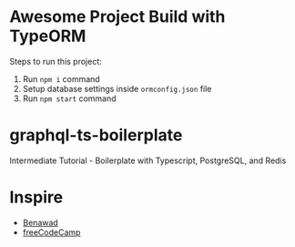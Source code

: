 # Awesome Project Build with TypeORM
        
Steps to run this project:

1. Run `npm i` command
2. Setup database settings inside `ormconfig.json` file
3. Run `npm start` command
# graphql-ts-boilerplate
Intermediate Tutorial - Boilerplate with Typescript, PostgreSQL, and Redis

# Inspire
- [Benawad](https://www.youtube.com/c/benawad97)
- [freeCodeCamp](https://www.youtube.com/watch?v=-iwjiiCGiO0&index=33&list=WL&t=803s)

